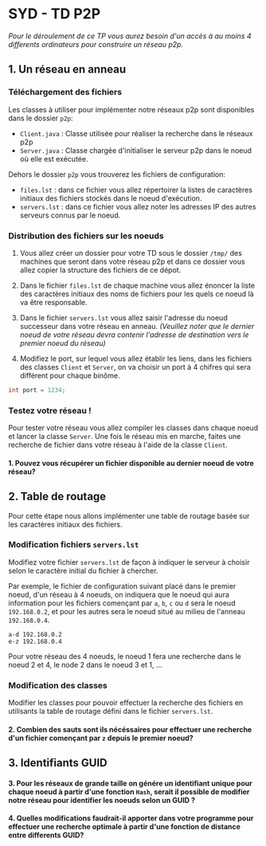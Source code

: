 # SYD - TD P2P

*Pour le déroulement de ce TP vous aurez besoin d'un accès à au moins 4 differents ordinateurs pour construire un réseau p2p.*

## 1. Un réseau en anneau

### Téléchargement des fichiers

Les classes à utiliser pour implémenter notre réseaux p2p sont disponibles dans le dossier `p2p`:
  * `Client.java` : Classe utilisée pour réaliser la recherche dans le réseaux p2p
  * `Server.java` : Classe chargée d'initialiser le serveur p2p dans le noeud où elle est exécutée.

Dehors le dossier `p2p` vous trouverez les fichiers de configuration:
  * `files.lst` : dans ce fichier vous allez répertoirer la listes de caractères initiaux des fichiers stockés dans le noeud d'exécution.
  * `servers.lst` : dans ce fichier vous allez noter les adresses IP des autres serveurs connus par le noeud.

### Distribution des fichiers sur les noeuds

1. Vous allez créer un dossier pour votre TD sous le dossier `/tmp/` des machines que seront dans votre réseau p2p et dans ce dossier vous allez copier la structure des fichiers de ce dépot.

2. Dans le fichier `files.lst` de chaque machine vous allez énoncer la liste des caractères initiaux des noms de fichiers pour les quels ce noeud là va être responsable.

3. Dans le fichier `servers.lst` vous allez saisir l'adresse du noeud successeur dans votre réseau en anneau. 
*(Veuillez noter que le dernier noeud de votre réseau devra contenir l'adresse de destination vers le premier noeud du réseau)*

4. Modifiez le port, sur lequel vous allez établir les liens, dans les fichiers des classes `Client` et `Server`, on va choisir un port à 4 chifres qui sera différent pour chaque binôme.

```java
int port = 1234;
```

### Testez votre réseau !

Pour tester votre réseau vous allez compiler les classes dans chaque noeud et lancer la classe `Server`.
Une fois le réseau mis en marche, faites une recherche de fichier dans votre réseau à l'aide de la classe `Client`.

#### 1. Pouvez vous récupérer un fichier disponible au dernier noeud de votre réseau?

## 2. Table de routage

Pour cette étape nous allons implémenter une table de routage basée sur les caractères initiaux des fichiers.

### Modification fichiers `servers.lst`

Modifiez votre fichier `servers.lst` de façon à indiquer le serveur à choisir selon le caractère initial du fichier à chercher.

Par exemple, le fichier de configuration suivant placé dans le premier noeud, d'un réseau à 4 noeuds, on indiquera que le noeud qui aura information pour les fichiers començant par `a`, `b`, `c` ou `d` sera le noeud `192.168.0.2`, et pour les autres sera le noeud situé au milieu de l'anneau `192.168.0.4`.

```
a-d 192.168.0.2
e-z 192.168.0.4
```

Pour votre réseau des 4 noeuds, le noeud 1 fera une recherche dans le noeud 2 et 4, le node 2 dans le noeud 3 et 1, ...

### Modification des classes

Modifier les classes pour pouvoir effectuer la recherche des fichiers en utilisants la table de routage défini dans le fichier `servers.lst`.

#### 2. Combien des sauts sont ils nécéssaires pour effectuer une recherche d'un fichier començant par `z` depuis le premier noeud? 

## 3. Identifiants GUID

#### 3. Pour les réseaux de grande taille on génére un identifiant unique pour chaque noeud à partir d'une fonction `Hash`, serait il possible de modifier notre réseau pour identifier les noeuds selon un GUID ?

#### 4. Quelles modifications faudrait-il apporter dans votre programme pour effectuer une recherche optimale à partir d'une fonction de distance entre differents GUID? 